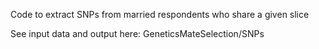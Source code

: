 Code to extract SNPs from married respondents who share a given slice

See input data and output here: GeneticsMateSelection/SNPs
